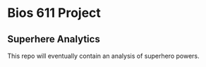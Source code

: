 Bios 611 Project
================
Superhere Analytics
-------------------

This repo will eventually contain an analysis of superhero powers.
